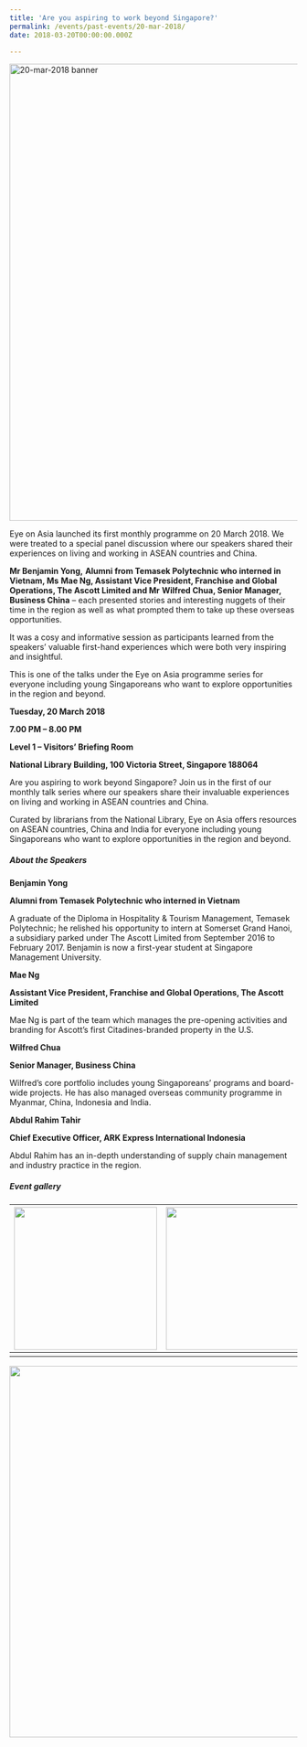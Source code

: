 ```yaml
---
title: 'Are you aspiring to work beyond Singapore?'
permalink: /events/past-events/20-mar-2018/
date: 2018-03-20T00:00:00.000Z

---
```



<img src="\images\past-events\20-mar-2018\banner.jpg" alt="20-mar-2018 banner" style="width:800px;" />

Eye on Asia launched its first monthly programme on 20 March 2018. We were treated to a special panel discussion where our speakers shared their experiences on living and working in ASEAN countries and China.

**Mr Benjamin Yong,** **Alumni from Temasek Polytechnic who interned in Vietnam, Ms** **Mae Ng, Assistant Vice President, Franchise and Global Operations, The Ascott Limited and Mr** **Wilfred Chua, Senior Manager, Business China** – each presented stories and interesting nuggets of their time in the region as well as what prompted them to take up these overseas opportunities. 

It was a cosy and informative session as participants learned from the speakers’ valuable first-hand experiences which were both very inspiring and insightful. 

This is one of the talks under the Eye on Asia programme series for everyone including young Singaporeans who want to explore opportunities in the region and beyond.



**Tuesday, 20 March 2018**

**7.00 PM – 8.00 PM**

**Level 1 – Visitors’ Briefing Room**

**National Library Building, 100 Victoria Street, Singapore 188064**

Are you aspiring to work beyond Singapore? Join us in the first of our monthly talk series where our speakers share their invaluable experiences on living and working in ASEAN countries and China.

Curated by librarians from the National Library, Eye on Asia offers resources on ASEAN countries, China and India for everyone including young Singaporeans who want to explore opportunities in the region and beyond.

 

##### **About the Speakers**

**Benjamin Yong**

**Alumni from Temasek Polytechnic who interned in Vietnam**

A graduate of the Diploma in Hospitality & Tourism Management, Temasek Polytechnic; he relished his opportunity to intern at Somerset Grand Hanoi, a subsidiary parked under The Ascott Limited from September 2016 to February 2017. Benjamin is now a first-year student at Singapore Management University.

**Mae Ng**

**Assistant Vice President, Franchise and Global Operations, The Ascott Limited**

Mae Ng is part of the team which manages the pre-opening activities and branding for Ascott’s first Citadines-branded property in the U.S.

**Wilfred Chua**

**Senior Manager, Business China**

Wilfred’s core portfolio includes young Singaporeans’ programs and board-wide projects. He has also managed overseas community programme in Myanmar, China, Indonesia and India.

**Abdul Rahim Tahir**

**Chief Executive Officer, ARK Express International Indonesia**

Abdul Rahim has an in-depth understanding of supply chain management and industry practice in the region.

##### **Event gallery**

| <a href="\images\past-events\20-Mar-2018\image-1.jpg"><img src="\images\past-events\20-Mar-2018\image-1.jpg" style="width:250px;" /></a> | <a href="\images\past-events\20-Mar-2018\image-2.jpg"><img src="\images\past-events\20-Mar-2018\image-2.jpg" style="width:250px;" /></a> | <a href="\images\past-events\20-Mar-2018\image-3.jpg"><img src="\images\past-events\20-Mar-2018\image-3.jpg" style="width:250px;" /></a> |
| ------------------------------------------------------------ | ------------------------------------------------------------ | ------------------------------------------------------------ |
|                                                              |                                                              |                                                              |

<img src="\images\past-events\20-Mar-2018\edm.jpg" style="width:650px;" />

